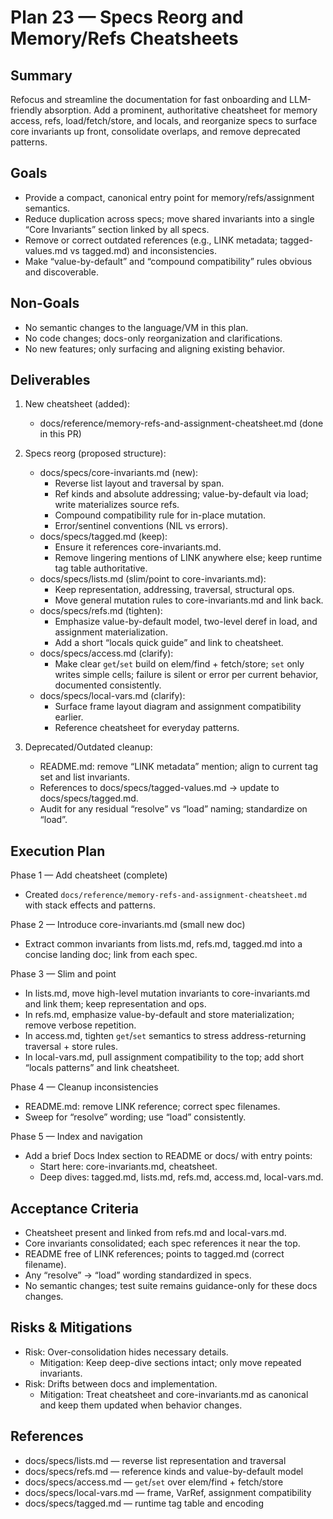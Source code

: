 # Plan 23 — Specs Reorg and Memory/Refs Cheatsheets

## Summary

Refocus and streamline the documentation for fast onboarding and LLM-friendly absorption. Add a prominent, authoritative cheatsheet for memory access, refs, load/fetch/store, and locals, and reorganize specs to surface core invariants up front, consolidate overlaps, and remove deprecated patterns.

## Goals

- Provide a compact, canonical entry point for memory/refs/assignment semantics.
- Reduce duplication across specs; move shared invariants into a single “Core Invariants” section linked by all specs.
- Remove or correct outdated references (e.g., LINK metadata; tagged-values.md vs tagged.md) and inconsistencies.
- Make “value-by-default” and “compound compatibility” rules obvious and discoverable.

## Non-Goals

- No semantic changes to the language/VM in this plan.
- No code changes; docs-only reorganization and clarifications.
- No new features; only surfacing and aligning existing behavior.

## Deliverables

1) New cheatsheet (added):
   - docs/reference/memory-refs-and-assignment-cheatsheet.md (done in this PR)

2) Specs reorg (proposed structure):
   - docs/specs/core-invariants.md (new):
     - Reverse list layout and traversal by span.
     - Ref kinds and absolute addressing; value-by-default via load; write materializes source refs.
     - Compound compatibility rule for in-place mutation.
     - Error/sentinel conventions (NIL vs errors).
   - docs/specs/tagged.md (keep):
     - Ensure it references core-invariants.md.
     - Remove lingering mentions of LINK anywhere else; keep runtime tag table authoritative.
   - docs/specs/lists.md (slim/point to core-invariants.md):
     - Keep representation, addressing, traversal, structural ops.
     - Move general mutation rules to core-invariants.md and link back.
   - docs/specs/refs.md (tighten):
     - Emphasize value-by-default model, two-level deref in load, and assignment materialization.
     - Add a short “locals quick guide” and link to cheatsheet.
   - docs/specs/access.md (clarify):
     - Make clear `get`/`set` build on elem/find + fetch/store; `set` only writes simple cells; failure is silent or error per current behavior, documented consistently.
   - docs/specs/local-vars.md (clarify):
     - Surface frame layout diagram and assignment compatibility earlier.
     - Reference cheatsheet for everyday patterns.

3) Deprecated/Outdated cleanup:
   - README.md: remove “LINK metadata” mention; align to current tag set and list invariants.
   - References to docs/specs/tagged-values.md → update to docs/specs/tagged.md.
   - Audit for any residual “resolve” vs “load” naming; standardize on “load”.

## Execution Plan

Phase 1 — Add cheatsheet (complete)
- Created `docs/reference/memory-refs-and-assignment-cheatsheet.md` with stack effects and patterns.

Phase 2 — Introduce core-invariants.md (small new doc)
- Extract common invariants from lists.md, refs.md, tagged.md into a concise landing doc; link from each spec.

Phase 3 — Slim and point
- In lists.md, move high-level mutation invariants to core-invariants.md and link them; keep representation and ops.
- In refs.md, emphasize value-by-default and store materialization; remove verbose repetition.
- In access.md, tighten `get`/`set` semantics to stress address-returning traversal + store rules.
- In local-vars.md, pull assignment compatibility to the top; add short “locals patterns” and link cheatsheet.

Phase 4 — Cleanup inconsistencies
- README.md: remove LINK reference; correct spec filenames.
- Sweep for “resolve” wording; use “load” consistently.

Phase 5 — Index and navigation
- Add a brief Docs Index section to README or docs/ with entry points:
  - Start here: core-invariants.md, cheatsheet.
  - Deep dives: tagged.md, lists.md, refs.md, access.md, local-vars.md.

## Acceptance Criteria

- Cheatsheet present and linked from refs.md and local-vars.md.
- Core invariants consolidated; each spec references it near the top.
- README free of LINK references; points to tagged.md (correct filename).
- Any “resolve” → “load” wording standardized in specs.
- No semantic changes; test suite remains guidance-only for these docs changes.

## Risks & Mitigations

- Risk: Over-consolidation hides necessary details.
  - Mitigation: Keep deep-dive sections intact; only move repeated invariants.
- Risk: Drifts between docs and implementation.
  - Mitigation: Treat cheatsheet and core-invariants.md as canonical and keep them updated when behavior changes.

## References

- docs/specs/lists.md — reverse list representation and traversal
- docs/specs/refs.md — reference kinds and value-by-default model
- docs/specs/access.md — `get`/`set` over elem/find + fetch/store
- docs/specs/local-vars.md — frame, VarRef, assignment compatibility
- docs/specs/tagged.md — runtime tag table and encoding

